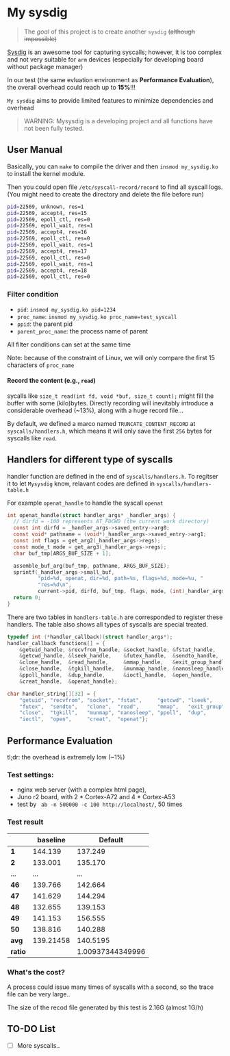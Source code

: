 # My sysdig

> The *goal* of this project is to create another `sysdig` ~~(although impossible)~~

[Sysdig](https://github.com/draios/sysdig) is an awesome tool for capturing syscalls; however, it is too complex and not very suitable for `arm` devices (especially for developing board without package manager)

In our test (the same evluation environment as **Performance Evaluation**), the overall overhead could reach up to **15%**!!!

`My sysdig` aims to provide limited features to minimize dependencies and overhead

> WARNING: Mysysdig is a developing project and all functions have not been fully tested.

## User Manual 

Basically, you can `make` to compile the driver and then `insmod my_sysdig.ko` to install the kernel module. 

Then you could open file `/etc/syscall-record/record` to find all syscall logs. (You might need to create the directory and delete the file before run)

```bash
pid=22569, unknown, res=1
pid=22569, accept4, res=15
pid=22569, epoll_ctl, res=0
pid=22569, epoll_wait, res=1
pid=22569, accept4, res=16
pid=22569, epoll_ctl, res=0
pid=22569, epoll_wait, res=1
pid=22569, accept4, res=17
pid=22569, epoll_ctl, res=0
pid=22569, epoll_wait, res=1
pid=22569, accept4, res=18
pid=22569, epoll_ctl, res=0
```

### Filter condition

- `pid`: `insmod my_sysdig.ko pid=1234`
- `proc_name`: `insmod my_sysdig.ko proc_name=test_syscall`
- `ppid`: the parent pid
- `parent_proc_name`: the process name of parent

All filter conditions can set at the same time

Note: because of the constraint of Linux, we will only compare the first 15 characters of `proc_name`

#### Record the content (e.g., `read`)

sycalls like `size_t read(int fd, void *buf, size_t count);` might fill the buffer with some (kilo)bytes. Directly recording will inevitably introduce a considerable overhead (~13%), along with a huge record file...

By default, we defined a marco named `TRUNCATE_CONTENT_RECORD` at `syscalls/handlers.h`, which means it will only save the first `256` bytes for syscalls like `read`.

## Handlers for different type of syscalls

handler function are defined in the end of `syscalls/handlers.h`. To regitser it to let `Mysysdig` know, relavant codes are defined in `syscalls/handlers-table.h`

For example `openat_handle` to handle the syscall `openat` 

```c
int openat_handle(struct handler_args* _handler_args) {
  // dirfd = -100 represents AT_FDCWD (the current work directory)
  const int dirfd = _handler_args->saved_entry->arg0;
  const void* pathname = (void*)_handler_args->saved_entry->arg1;
  const int flags = get_arg2(_handler_args->regs);
  const mode_t mode = get_arg3(_handler_args->regs);
  char buf_tmp[ARGS_BUF_SIZE + 1];

  assemble_buf_arg(buf_tmp, pathname, ARGS_BUF_SIZE);
  sprintf(_handler_args->small_buf,
          "pid=%d, openat, dir=%d, path=%s, flags=%d, mode=%u, "
          "res=%d\n",
          current->pid, dirfd, buf_tmp, flags, mode, (int)_handler_args->ret);
  return 0;
}
```

There are two tables in `handlers-table.h` are corresponded to register these handlers. The table also shows all types of syscalls are special treated.

```c
typedef int (*handler_callback)(struct handler_args*);
handler_callback functions[] = {
    &getuid_handle, &recvfrom_handle, &socket_handle, &fstat_handle,
    &getcwd_handle, &lseek_handle,    &futex_handle,  &sendto_handle,
    &clone_handle,  &read_handle,     &mmap_handle,   &exit_group_handle,
    &close_handle,  &tgkill_handle,   &munmap_handle, &nanosleep_handle,
    &ppoll_handle,  &dup_handle,      &ioctl_handle,  &open_handle,
    &creat_handle,  &openat_handle};

char handler_string[][32] = {
    "getuid", "recvfrom", "socket", "fstat",     "getcwd", "lseek",
    "futex",  "sendto",   "clone",  "read",      "mmap",   "exit_group",
    "close",  "tgkill",   "munmap", "nanosleep", "ppoll",  "dup",
    "ioctl",  "open",     "creat",  "openat"};
```


## Performance Evaluation

tl;dr: the overhead is extremely low (~1%)

### Test settings: 
- nginx web server (with a complex html page), 
- Juno r2 board, with 2 * Cortex-A72 and 4 * Cortex-A53 
- test by ` ab -n 500000 -c 100 http://localhost/`, 50 times

### Test result

|             | **baseline** | **Default**      |
| ----------- | ------------ | ---------------- |
| **1**       | 144.139      | 137.249          |
| **2**       | 133.001      | 135.170          |
| ...      | ...     | ...         |
| **46**      | 139.766      | 142.664          |
| **47**      | 141.629      | 144.294          |
| **48**      | 132.655      | 139.153          |
| **49**      | 141.153      | 156.555          |
| **50**      | 138.816      | 140.288          |
| **avg**     | 139.21458    | 140.5195         |
| **ratio** |              | 1.00937344349996 |

### What's the cost?

A process could issue many times of syscalls with a second, so the trace file can be very large..

The size of the recod file generated by this test is 2.16G (almost 1G/h)


## TO-DO List

- [ ] More syscalls..